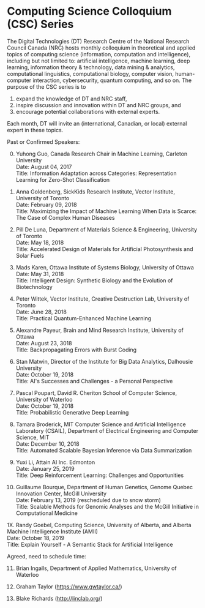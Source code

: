 # Computing Science Colloquium (CSC) Series

The Digital Technologies (DT) Research Centre of the National Research Council Canada (NRC) hosts monthly colloquium in theoretical and applied topics of computing science (information, computation and intelligence), including but not limited to: artificial intelligence, machine learning, deep learning, information theory & technology, data mining & analytics, computational linguistics, computational biology, computer vision, human-computer interaction, cybersecurity, quantum computing, and so on. The purpose of the CSC series is to

1. expand the knowledge of DT and NRC staff,
2. inspire discussion and innovation within DT and NRC groups, and
3. encourage potential collaborations with external experts.

Each month, DT will invite an (international, Canadian, or local) external expert in these topics.

Past or Confirmed Speakers:

0. Yuhong Guo, Canada Research Chair in Machine Learning, Carleton University\
Date: August 04, 2017\
Title: Information Adaptation across Categories: Representation Learning for Zero-Shot Classification
 
1. Anna Goldenberg, SickKids Research Institute, Vector Institute, University of Toronto\
Date: February 09, 2018\
Title: Maximizing the Impact of Machine Learning When Data is Scarce: The Case of Complex Human Diseases
    
2. Pill De Luna, Department of Materials Science & Engineering, University of Toronto\
Date: May 18, 2018\
Title: Accelerated Design of Materials for Artificial Photosynthesis and Solar Fuels
    
3. Mads Karen, Ottawa Institute of Systems Biology, University of Ottawa\
Date: May 31, 2018\
Title: Intelligent Design: Synthetic Biology and the Evolution of Biotechnology
 
4. Peter Wittek, Vector Institute, Creative Destruction Lab, University of Toronto\
Date: June 28, 2018\
Title: Practical Quantum-Enhanced Machine Learning

5. Alexandre Payeur, Brain and Mind Research Institute, University of Ottawa\
Date: August 23, 3018\
Title: Backpropagating Errors with Burst Coding

6. Stan Matwin, Director of the Institute for Big Data Analytics, Dalhousie University\
Date: October 19, 2018\
Title: AI's Successes and Challenges - a Personal Perspective

7. Pascal Poupart, David R. Cheriton School of Computer Science, University of Waterloo\
Date: October 19, 2018\
Title: Probabilistic Generative Deep Learning

8. Tamara Broderick, MIT Computer Science and Artificial Intelligence Laboratory (CSAIL), Department of Electrical Engineering and Computer Science, MIT\
Date: December 10, 2018\
Title: Automated Scalable Bayesian Inference via Data Summarization

9. Yuxi Li, Attain AI Inc. Edmonton\
Date: January 25, 2019\
Title: Deep Reinforcement Learning: Challenges and Opportunities

10. Guillaume Bourque, Department of Human Genetics, Genome Quebec Innovation Center, McGill University\
Date: February 13, 2019 (rescheduled due to snow storm)\
Title: Scalable Methods for Genomic Analyses and the McGill Initiative in Computational Medicine

1X. Randy Goebel, Computing Science, University of Alberta, and Alberta Machine Intelligence Institute (AMII)\
Date: October 18, 2019\
Title: Explain Yourself - A Semantic Stack for Artificial Intelligence

Agreed, need to schedule time:

11. Brian Ingalls, Department of Applied Mathematics, University of Waterloo

12. Graham Taylor (https://www.gwtaylor.ca/)

13. Blake Richards (http://linclab.org/)
